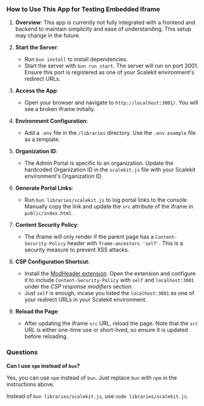 ### How to Use This App for Testing Embedded Iframe

1. **Overview**: This app is currently not fully integrated with a frontend and backend to maintain simplicity and ease of understanding. This setup may change in the future.

2. **Start the Server**:

   - Run `bun install` to install dependencies.
   - Start the server with `bun run start`. The server will run on port 3001. Ensure this port is registered as one of your Scalekit environment's redirect URLs.

3. **Access the App**:

   - Open your browser and navigate to `http://localhost:3001/`. You will see a broken iframe initially.

4. **Environment Configuration**:

   - Add a `.env` file in the `/libraries` directory. Use the `.env.example` file as a template.

5. **Organization ID**:

   - The Admin Portal is specific to an organization. Update the hardcoded Organization ID in the `scalekit.js` file with your Scalekit environment's Organization ID.

6. **Generate Portal Links**:

   - Run `bun libraries/scalekit.js` to log portal links to the console. Manually copy the link and update the `src` attribute of the iframe in `public/index.html`.

7. **Content Security Policy**:

   - The iframe will only render if the parent page has a `Content-Security-Policy` header with `frame-ancestors 'self'`. This is a security measure to prevent XSS attacks.

8. **CSP Configuration Shortcut**:

   - Install the [ModHeader extension](https://modheader.com/). Open the extension and configure it to include `Content-Security-Policy` with `self` and `localhost:3001` under the _CSP response modifiers_ section.
   - Just `self` is enough, incase you listed the `localhost:3001` as one of your redirect URLs in your Scalekit environment.

9. **Reload the Page**:
   - After updating the iframe `src` URL, reload the page. Note that the `src` URL is either one-time use or short-lived, so ensure it is updated before reloading.

### Questions

**Can I use `npm` instead of `bun`?**

Yes, you can use `npm` instead of `bun`. Just replace `bun` with `npm` in the instructions above.

Instead of `bun libraries/scalekit.js`, use `node libraries/scalekit.js`.
